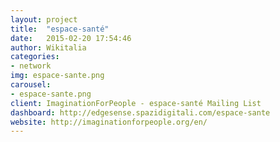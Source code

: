```yaml
---
layout: project
title:  "espace-santé"
date:   2015-02-20 17:54:46
author: Wikitalia
categories:
- network
img: espace-sante.png
carousel:
- espace-sante.png
client: ImaginationForPeople - espace-santé Mailing List
dashboard: http://edgesense.spazidigitali.com/espace-sante
website: http://imaginationforpeople.org/en/
---
```

